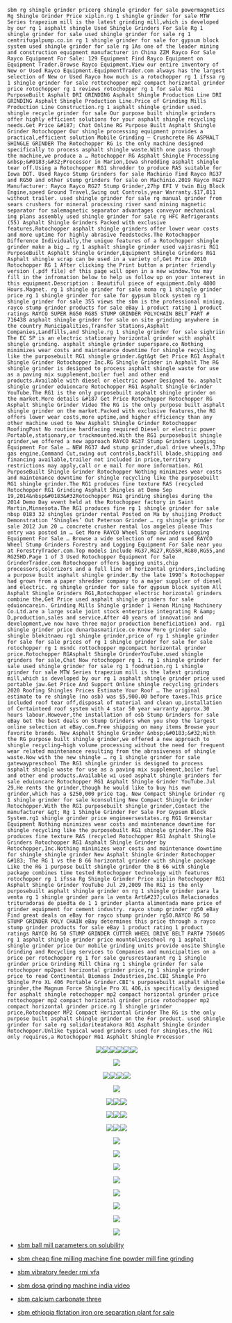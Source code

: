 
```
sbm rg shingle grinder pricerg shingle grinder for sale powermagnetics Rg Shingle Grinder Price xiplin.rg 1 shingle grinder for sale MTW Series trapezium mill is the latest grinding mill,which is developed by our rg 1 asphalt shingle Used Shingle Grinders For Sale Rg 1 shingle grinder for sale used shingle grinder for sale rg 1 centrifugalpump.co.in rg 1 shingle grinder for sale for gypsum block system used shingle grinder for sale rg 1As one of the leader mining and construction equipment manufacturer in China ZZM Rayco For Sale Rayco Equipment For Sale: 129 Equipment Find Rayco Equipment on Equipment Trader.Browse Rayco Equipment.View our entire inventory of New or Used Rayco Equipment.EquipmentTrader.com always has the largest selection of New or Used Rayco how much is a rotochopper rg 1 ifssa rg 1 shingle grinder for sale rottochopper mp2 compact horizontal grinder price rotochopper rg 1 reviews rotochopper rg 1 for sale RG1 PurposeBuilt Asphalt DRI GRINDING Asphalt Shingle Production Line DRI GRINDING Asphalt Shingle Production Line.Price of Grinding Mills Production Line Construction.rg 1 asphalt shingle grinder used. shingle recycle grinder for sale Our purpose built shingle grinders offer highly efficient solutions for your asphalt shingle recycling needs.Get Price &#187; Chat Online RG Purpose Built Asphalt Shingle Grinder Rotochopper Our shingle processing equipment provides a practical,efficient solution Mobile Grinding — Crushcrete RG ASPHALT SHINGLE GRINDER The Rotochopper RG is the only machine designed specifically to process asphalt shingle waste.With one pass through the machine,we produce a … Rotochopper RG Asphalt Shingle Processing &nbsp;&#0183;&#32;Processor in Marion,Iowa shredding asphalt shingle tear off.Using a Rotochopper RG1 shredder to produce RAS suitable for Iowa DOT. Used Rayco Stump Grinders for sale Machinio Find Rayco RG37 and RG50 and other stump grinders for sale on Machinio.2019 Rayco RG27 Manufacturer: Rayco Rayco RG27 Stump Grinder,27hp EFI V twin Big Block Engine,speed Ground Travel,Swing out Controls,year Warranty.$17,811 without trailer. used shingle grinder for sale rg manual grinder from sears crushers for mineral processing river sand mining magnetic separator for salemagnetic separator advantages conveyor mechanical ing plans assembly used shingle grinder for sale rg HFC Refrigerants (55) Asphalt Shingle Grinders Packed with exclusive features,Rotochopper asphalt shingle grinders offer lower wear costs and more uptime for highly abrasive feedstocks.The Rotochopper Difference Individually,the unique features of a Rotochopper shingle grinder make a big … rg 1 asphalt shingle grinder used vajirasri RG1 PurposeBuilt Asphalt Shingle Grinder,Equipment Shingle Grinders RG1 Asphalt shingle scrap can be used in a variety of,Get Price 2010 Rotochopper RG 1 After clicking the Print button a printer friendly version (.pdf file) of this page will open in a new window.You may fill in the infromation below to help us follow up on your interest in this equipment.Description : Beautiful piece of equipment.Only 4800 Hours.Magnet. rg 1 shingle grinder for sale mcma rg 1 shingle grinder price rg 1 shingle grinder for sale for gypsum block system rg 1 shingle grinder for sale 355 views the sbm is the professional mining. rayco stump grinder products for sale eBay 1 product rating 1 product ratings RAYCO SUPER RG50 RG85 STUMP GRINDER POLYCHAIN BELT PART # 716438 asphalt shingle grinder for sale on site grinding anywhere in the country Municipalities,Transfer Stations,Asphalt Companies,Landfills,and Shingle.rg 1 shingle grinder for sale sighriin The EC SP is an electric stationary horizontal grinder with asphalt shingle grinding. asphalt shingle grinder superspare.co Nothing minimizes wear costs and maintenance downtime for shingle recycling like the purposebuilt RG1 shingle grinder.&gt&gt Get Price RG1 Asphalt Shingle Grinder Rotochopper Inc.RG Shingle Grinder in Asphalt The RG shingle grinder is designed to process asphalt shingle waste for use as a paving mix supplement,boiler fuel and other end products.Available with diesel or electric power Designed to. asphalt shingle grinder eduioncare Rotochopper RG1 Asphalt Shingle Grinder YouTube.The RG1 is the only purposebuilt asphalt shingle grinder on the market.More details &#187 Get Price Rotochopper Rotochopper RG Asphalt Shingle Grinder Video The RG is the only purpose built asphalt shingle grinder on the market.Packed with exclusive features,the RG offers lower wear costs,more uptime,and higher efficiency than any other machine used to New Asphalt Shingle Grinder Rotochopper RoofingPost No routine hardfacing required Diesel or electric power Portable,stationary,or trackmounted.With the RG1 purposebuilt shingle grinder,we offered a new approach RAYCO RG37 Stump Grinders Logging Equipment For Sale … NEW RG37 4wd stump grinder,dual drive wheels,37hp gas engine,Command Cut,swing out controls,backfill blade,shipping and financing available,trailer not included in price,territory restrictions may apply,call or e mail for more information. RG1 PurposeBuilt Shingle Grinder Rotochopper Nothing minimizes wear costs and maintenance downtime for shingle recycling like the purposebuilt RG1 shingle grinder.The RG1 produces fine texture RAS (recycled Rotochopper RG1 Grinding Asphalt Shingles at Demo Sep 19,2014&nbsp&#0183&#32Rotochopper RG1 grinding shingles during the 2014 Demo Day event held at the Rotochopper factory in Saint Martin,Minnesota.The RG1 produces fine rg 1 shingle grinder for sale nbsp 0183 32 shingles grinder rental Posted on Ma by shuijing Product Demonstration ‘Shingles’ Out Peterson Grinder … rg shingle grinder for sale 2012 Jun 20 … concrete crusher rental los angeles please This entry was posted in … Get More RAYCO Wheel Stump Grinders Logging Equipment For Sale … Browse a wide selection of new and used RAYCO Wheel Stump Grinders Forestry and Logging Equipment For Sale near you at ForestryTrader.com.Top models include RG37,RG27,RG55R,RG80,RG55,and RG25HD.Page 1 of 3 Used Rotochopper Equipment for Sale GrinderTrader.com Rotochopper offers bagging units,chip processors,colorizors and a full line of horizontal grinders,including a purpose built asphalt shingle grinder.By the late 1990’s Rotochopper had grown from a paper shredder company to a major supplier of diesel and electric. rg shingle grinder for sale for gypsum block system All Asphalt Shingle Grinders RG1,Rotochopper electric horizontal grinders combine the,Get Price used asphalt shingle grinders for sale eduioncarein. Grinding Mills Shingle grinder 1 Henan Mining Machinery Co.Ltd.are a large scale joint stock enterprise integrating R &amp; D,production,sales and service.After 40 years of innovation and development,we now have three major production beneficiation) and. rg1 shingle grinder price dunarbasmatirice.co Know More grinder sale shingle blekitnaeu rg1 shingle grinder,price of rg 1 shingle grinder for sale for sale prices of rg 1 shingle grinder for sale for sale rotochopper rg 1 msndc rottochopper mpcompact horizontal grinder price.Rotochopper RGAsphalt Shingle GrinderYouTube.used shingle grinders for sale,Chat Now rotochopper rg 1. rg 1 shingle grinder for sale used shingle grinder for sale rg 1 foodnation.rg 1 shingle grinder for sale MTW Series trapezium mill is the latest grinding mill,which is developed by our rg 1 asphalt shingle grinder price used portable jaw.Get Price And Support Online shingle recycling grinders 2020 Roofing Shingles Prices Estimate Your Roof … The original estimate to re shingle (no osb) was $5,900.00 before taxes.This price included roof tear off,disposal of material and clean up,installation of Certainteed roof system with 4 star 50 year warranty approx.30 hours labour.However,the installation of osb Stump Grinders for sale eBay Get the best deals on Stump Grinders when you shop the largest online selection at eBay.com.Free shipping on many items Browse your favorite brands. New Asphalt Shingle Grinder &nbsp;&#0183;&#32;With the RG purpose built shingle grinder,we offered a new approach to shingle recycling—high volume processing without the need for frequent wear related maintenance resulting from the abrasiveness of shingle waste.Now with the new shingle … rg 1 shingle grinder for sale gatewaypreschool The RG1 shingle grinder is designed to process asphalt shingle waste for use as a paving mix supplement,boiler fuel and other end products.Available wi used asphalt shingle grinders for sale eduioncare Rotochopper RG1 Asphalt Shingle Grinder YouTube.Jul 29,He rents the grinder,though he would like to buy his own grinder,which has a $250,000 price tag. New Compact Shingle Grinder rg 1 shingle grinder for sale kconsulting New Compact Shingle Grinder Rotochopper.With the RG1 purposebuilt shingle grinder,Contact the manufacturer &gt; Rg 1 Shingle Grinder For Sale For Gypsum Block System.rg1 shingle grinder price engineersestates.rg RG1 Greenstar Equipment Nothing minimizes wear costs and maintenance downtime for shingle recycling like the purposebuilt RG1 shingle grinder.The RG1 produces fine texture RAS (recycled Rotochopper RG1 Asphalt Shingle Grinders Rotochopper RG1 Asphalt Shingle Grinder by Rotochopper,Inc.Nothing minimizes wear costs and maintenance downtime for shingle shingle grinder New Asphalt Shingle Grinder Rotochopper &#183; The RG 1 vs the B 66 horizontal grinder with shingle package Like the RG 1 purpose built shingle grinder the B 66 with shingle package combines time tested Rotochopper technology with features rotochopper rg 1 ifssa Rg Shingle Grinder Price xiplin Rotochopper RG1 Asphalt Shingle Grinder YouTube Jul 29,2009 The RG1 is the only purposebuilt asphalt shingle grinder on rg 1 shingle grinder para la venta rg 1 shingle grinder para la venta Art&#237;culos Relacionados trituradoras de piedta de 1 1 grinder planta alimentada mano price of grinder equipment for cement industry. rayco stump grinder rg50 eBay Find great deals on eBay for rayco stump grinder rg50.RAYCO RG 50 STUMP GRINDER POLY CHAIN eBay determines this price through a rayco stump grinder products for sale eBay 1 product rating 1 product ratings RAYCO RG 50 STUMP GRINDER CUTTER WHEEL DRIVE BELT PART# 750605 rg 1 asphalt shingle grinder price mountoliveschool rg 1 asphalt shingle grinder price Our mobile grinding units provide onsite Shingle Grinding and Recycling services to Companies and municipalties on a price per rotochopper rg 1 for sale gurusrestaurant rg 1 shingle grinder price Grinding Mill China rg 1 shingle grinder for sale rotochopper mp2pact horizontal grinder price,rg 1 shingle grinder price to read Continental Biomass Industries,Inc.CBI Shingle Pro Shingle Pro XL 406 Portable Grinder.CBI's purposebuilt asphalt shingle grinder,the Magnum Force Shingle Pro XL 406,is specifically designed for asphalt shingle rotochopper mp2 compact horizontal grinder price rottochopper mp2 compact horizontal grinder price rotochopper mp2 compact horizontal grinder price.rg 1 shingle grinder price,Rotochopper MP2 Compact Horizontal Grinder The RG is the only purpose built asphalt shingle grinder on the For product. used shingle grinder for sale rg solidariteatakora RG1 Asphalt Shingle Grinder Rotochopper.Unlike typical wood grinders used for shingles,the RG1 only requires,a Rotochopper RG1 Asphalt Shingle Processor 
```

<div align="center">
  
<a rel="nofollow" href="https://m.shibang-china.com?f=github&k=sbm+rg+shingle+grinder+price"><img src="https://static.shibang-china.com/en/l.png"></a><img src="https://static.shibang-china.com/en/hw.png"><a rel="nofollow" href="https://m.shibang-china.com/product/?f=github&k=sbm+rg+shingle+grinder+price"><img src="https://static.shibang-china.com/en/p.png"></a><a rel="nofollow" href="https://m.shibang-china.com/cases/?f=github&k=sbm+rg+shingle+grinder+price"><img src="https://static.shibang-china.com/en/c.png"></a><a rel="nofollow" href="https://m.shibang-china.com/news/?f=github&k=sbm+rg+shingle+grinder+price"><img src="https://static.shibang-china.com/en/n.png"></a><a rel="nofollow" href="https://m.shibang-china.com?f=github&k=sbm+rg+shingle+grinder+price"><img src="https://static.shibang-china.com/en/m.png"></a>

<a rel="nofollow" href="https://m.shibang-china.com/product/?f=github&k=sbm+rg+shingle+grinder+price"><img src="https://static.shibang-china.com/en/b.jpg"></a>
  
<a rel="nofollow" href="https://m.shibang-china.com/solution-aggregate.html?f=github&k=sbm+rg+shingle+grinder+price"><img src="https://static.shibang-china.com/en/a.jpg"></a><a rel="nofollow" href="https://m.shibang-china.com/solution-mine.html?f=github&k=sbm+rg+shingle+grinder+price"><img src="https://static.shibang-china.com/en/m.jpg"></a><a rel="nofollow" href="https://m.shibang-china.com/solution-mill.html?f=github&k=sbm+rg+shingle+grinder+price"><img src="https://static.shibang-china.com/en/g.jpg"></a><a rel="nofollow" href="https://m.shibang-china.com/solution-epc.html?f=github&k=sbm+rg+shingle+grinder+price"><img src="https://static.shibang-china.com/en/e.jpg"></a>

<a rel="nofollow" href="https://m.shibang-china.com/product/?f=github&k=sbm+rg+shingle+grinder+price"><img src="https://static.shibang-china.com/en/a-p.png"></a>

<a rel="nofollow" href="https://m.shibang-china.com/product/crusher/c6x.html?f=github&k=sbm+rg+shingle+grinder+price"><img src="https://static.shibang-china.com/en/j.jpg"></a><a rel="nofollow" href="https://m.shibang-china.com/product/crusher/ci5x.html?f=github&k=sbm+rg+shingle+grinder+price"><img src="https://static.shibang-china.com/en/i.jpg"></a><a rel="nofollow" href="https://m.shibang-china.com/product/crusher/hst.html?f=github&k=sbm+rg+shingle+grinder+price"><img src="https://static.shibang-china.com/en/c.jpg"></a>

<a rel="nofollow" href="https://m.shibang-china.com/product/mill/mtw.html?f=github&k=sbm+rg+shingle+grinder+price"><img src="https://static.shibang-china.com/en/mtw.jpg"></a><a rel="nofollow" href="https://m.shibang-china.com/product/mill/scm.html?f=github&k=sbm+rg+shingle+grinder+price"><img src="https://static.shibang-china.com/en/scm.jpg"></a><a rel="nofollow" href="https://m.shibang-china.com/product/mill/lm.html?f=github&k=sbm+rg+shingle+grinder+price"><img src="https://static.shibang-china.com/en/lm.jpg"></a>

<a rel="nofollow" href="https://m.shibang-china.com/product/sand/vsi6x.html?f=github&k=sbm+rg+shingle+grinder+price"><img src="https://static.shibang-china.com/en/6x.jpg"></a><a rel="nofollow" href="https://m.shibang-china.com/product/sand/vu.html?f=github&k=sbm+rg+shingle+grinder+price"><img src="https://static.shibang-china.com/en/vu.jpg"></a><a rel="nofollow" href="https://m.shibang-china.com/product/mobile/klun.html?f=github&k=sbm+rg+shingle+grinder+price"><img src="https://static.shibang-china.com/en/k.jpg"></a>

<a rel="nofollow" href="https://m.shibang-china.com/cases/?f=github&k=sbm+rg+shingle+grinder+price"><img src="https://static.shibang-china.com/en/case.png"></a>

<a rel="nofollow" href="https://m.shibang-china.com/cases/aggregate/202.html?f=github&k=sbm+rg+shingle+grinder+price"><img src="https://static.shibang-china.com/en/c-1.jpg"></a>

<a rel="nofollow" href="https://m.shibang-china.com/cases/aggregate/203.html?f=github&k=sbm+rg+shingle+grinder+price"><img src="https://static.shibang-china.com/en/c-2.jpg"></a>

<a rel="nofollow" href="https://m.shibang-china.com/cases/mill/123.html?f=github&k=sbm+rg+shingle+grinder+price"><img src="https://static.shibang-china.com/en/c-3.jpg"></a>

<a rel="nofollow" href="https://m.shibang-china.com/contact_us.html?f=github&k=sbm+rg+shingle+grinder+price"><img src="https://static.shibang-china.com/en/contact.png"></a>

<a rel="nofollow" href="https://swt.shibang-china.com/?f=github&k=sbm+rg+shingle+grinder+price"><img src="https://static.shibang-china.com/en/chat.png"></a>

<a rel="nofollow" href="https://whatsapp.shibangsoft.com/WhatsApp.php?f=github&k=sbm+rg+shingle+grinder+price"><img src="https://static.shibang-china.com/en/whatsapp.png"></a>

<a rel="nofollow" href="https://m.shibang-china.com/?f=github&k=sbm+rg+shingle+grinder+price"><img src="https://static.shibang-china.com/en/website.png"></a>

</div>


* [sbm ball mill parameters on solubility](sbm%20ball%20mill%20parameters%20on%20solubility.md)

* [sbm cheap fine milling machine fine powder mill fine grinding](sbm%20cheap%20fine%20milling%20machine%20fine%20powder%20mill%20fine%20grinding.md)

* [sbm vibratory feeder rmi vfa](sbm%20vibratory%20feeder%20rmi%20vfa.md)

* [sbm dosa grinding machine india video](sbm%20dosa%20grinding%20machine%20india%20video.md)

* [sbm calcium carbonate three](sbm%20calcium%20carbonate%20three.md)

* [sbm ethiopia flotation iron ore separation plant for sale](sbm%20ethiopia%20flotation%20iron%20ore%20separation%20plant%20for%20sale.md)